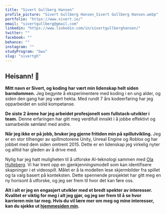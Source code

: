 ```yaml
---
title: "Sivert Gullberg Hansen"
profile_picture: "Sivert Gullberg Hansen_Sivert Gullberg Hansen.webp"
portfolio: "https://www.sivert.io/"
email: "sivertgullberg@gmail.com"
linkedin: "https://www.linkedin.com/in/sivertgullberghansen/"
twitter: ""
facebook: ""
behance: ""
instagram: ""
studyProgram: "bwu"
slug: "sivertgh"
---
```


## Heisann! 👋

**Mitt navn er Sivert, og koding har vært min lidenskap helt siden barndommen.** Jeg begynte å eksperimentere med koding i en ung alder, og siden den gang har jeg vært hekta. Med rundt 7 års kodeerfaring har jeg opparbeidet en solid kompetanse.

**De siste 2 årene har jeg arbeidet profesjonelt som fullstack-utvikler i team.** Denne erfaringen har gitt meg verdifull innsikt i å jobbe effektivt og samarbeide sømløst med andre.

**Når jeg ikke er på jobb, bruker jeg gjerne fritiden min på spillutvikling.** Jeg er en stor tilhenger av spillmotorene Unity, Unreal Engine og Roblox og har jobbet med dem siden omtrent 2015. Dette er en lidenskap jeg virkelig nyter og alltid har gleden av å drive med.

Nylig har jeg hatt muligheten til å utforske AI-teknologi sammen med <a target='_blank' href='/bwu/olahul'>Ola Hulleberg</a>. Vi har trent opp en gjenkjenningsmodell som kan identifisere skapninger i et videospill. Målet er å la modellen lese skjermbilder fra spillet og ta valg basert på konteksten. Dette spennende prosjektet har gitt meg en ny horisont å utforske, og jeg ser frem til hvor det kan føre oss.

**Alt i alt er jeg en engasjert utvikler med et bredt spekter av interesser. Kvalitet er viktig for meg i alt jeg gjør, og jeg ser frem til å se hvor karrieren min tar meg. Hvis du vil lære mer om meg og mine interesser, kan du sjekke ut <a target='_blank' href='https://sivert.io/'>hjemmesiden min</a>.**
